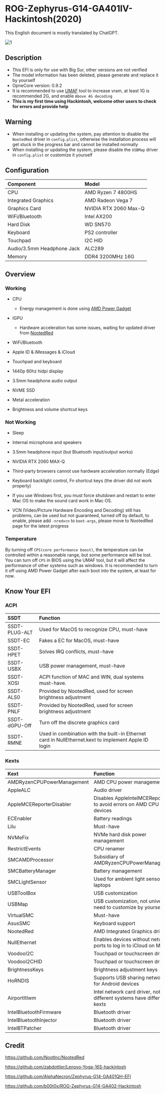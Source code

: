 # ROG-Zephyrus-G14-GA401IV-Hackintosh(2020)

This English document is mostly translated by ChatGPT.

![1](https://github.com/PIut02/ROG-Zephyrus-G14-GA401IV-Hackintosh/assets/39442130/86b55723-bf91-4830-8dc3-be19ba0f1666)

## Description

- This EFI is only for use with Big Sur, other versions are not verified
- The model information has been deleted, please generate and replace it by yourself
- OpneCore version: 0.9.2
- It is recommended to use [UMAF](https://github.com/DavidS95/Smokeless_UMAF/) tool to increase vram, at least 1G is recommended 2G, and enable `Above 4G decoding`
- **This is my first time using Hackintosh, welcome other users to check for errors and provide help**

## Warning

- When installing or updating the system, pay attention to disable the `NootedRed` driver in `config.plist`, otherwise the installation process will get stuck in the progress bar and cannot be installed normally
- When installing or updating the system, please disable the `USBMap` driver in `config.plist` or customize it yourself

## Configuration

| Component                  | Model                 |
| :------------------------- | :-------------------- |
| CPU                        | AMD Ryzen 7 4800HS    |
| Integrated Graphics        | AMD Radeon Vega 7     |
| Graphics Card              | NVIDIA RTX 2060 Max-Q |
| WiFi/Bluetooth             | Intel AX200           |
| Hard Disk                  | WD SN570              |
| Keyboard                   | PS2 controller        |
| Touchpad                   | I2C HID               |
| Audio/3.5mm Headphone Jack | ALC289                |
| Memory                     | DDR4 3200MHz 16G      |

## Overview

### Working

- CPU

  - Energy management is done using [AMD Power Gadget](https://github.com/trulyspinach/SMCAMDProcessor)

- IGPU

  - Hardware acceleration has some issues, waiting for updated driver from [NootedRed](https://github.com/NootInc/NootedRed)

- WiFi/Bluetooth

- Apple ID & iMessages & iCloud

- Touchpad and keyboard

- 1440p 60hz hidpi display

- 3.5mm headphone audio output

- NVME SSD

- Metal acceleration

- Brightness and volume shortcut keys

### Not Working

- Sleep

- Internal microphone and speakers

- 3.5mm headphone input (but Bluetooth input/output works)

- NVIDIA RTX 2060 MAX-Q

- Third-party browsers cannot use hardware acceleration normally (Edge)

- Keyboard backlight control, Fn shortcut keys (the driver did not work properly)

- If you use Windows first, you must force shutdown and restart to enter Mac OS to make the sound card work in Mac OS.

- VCN (Video/Picture Hardware Encoding and Decoding) still has problems, can be used but not guaranteed, turned off by default, to enable, please add `-nredvcn` to `boot-args`, please move to NootedRed page for the latest progress

### Temperature

By turning off `CPS(core performance boost)`, the temperature can be controlled within a reasonable range, but some performance will be lost. You can turn off `CPS` in BIOS using the UMAF tool, but it will affect the performance of other systems such as windows. It is recommended to turn it off using AMD Power Gadget after each boot into the system, at least for now.

## Know Your EFI

### ACPI

| SSDT          | Function                                                     |
| :------------ | :----------------------------------------------------------- |
| SSDT-PLUG-ALT | Used for MacOS to recognize CPU, must-have                   |
| SSDT-EC       | Fakes a EC for MacOS, must-have                              |
| SSDT-HPET     | Solves IRQ conflicts, must-have                              |
| SSDT-USBX     | USB power management, must-have                              |
| SSDT-XOSI     | ACPI function of MAC and WIN, dual systems must-have.        |
| SSDT-ALS0     | Provided by NootedRed, used for screen brightness adjustment |
| SSDT-PNLF     | Provided by NootedRed, used for screen brightness adjustment |
| SSDT-dGPU-Off | Turn off the discrete graphics card                          |
| SSDT-RMNE     | Used in combination with the built-in Ethernet card in NullEthernet.kext to implement Apple ID login |

### Kexts

| Kext                       | Function                                                     |
| :------------------------- | :----------------------------------------------------------- |
| AMDRyzenCPUPowerManagement | AMD CPU power management                                     |
| AppleALC                   | Audio driver                                                 |
| AppleMCEReporterDisabler   | Disables AppleIntelMCEReporter to avoid errors on AMD CPU devices |
| ECEnabler                  | Battery readings                                             |
| Lilu                       | Must-have                                                    |
| NVMeFix                    | NVMe hard disk power management                              |
| RestrictEvents             | CPU renamer                                                  |
| SMCAMDProcessor            | Subsidiary of AMDRyzenCPUPowerManagement                     |
| SMCBatteryManager          | Battery management                                           |
| SMCLightSensor             | Used for ambient light sensors on laptops                    |
| USBToolBox                 | USB customization                                            |
| USBMap                     | USB customization, not universal, need to customize by yourself |
| VirtualSMC                 | Must-have                                                    |
| AsusSMC                    | Keyboard support                                             |
| NootedRed                  | AMD Integrated Graphics driver                               |
| NullEthernet               | Enables devices without network ports to log in to iCloud on MacOS |
| VoodooI2C                  | Touchpad or touchscreen driver                               |
| VoodooI2CHID               | Touchpad or touchscreen driver                               |
| BrightnessKeys             | Brightness adjustment keys                                   |
| HoRNDIS                    | Supports USB sharing networks for Android devices            |
| AirportItlwm               | Intel network card driver, note that different systems have different kexts |
| IntelBluetoothFirmware     | Bluetooth driver                                             |
| IntelBluetoothInjector     | Bluetooth driver                                             |
| IntelBTPatcher             | Bluetooth driver                                             |

## Credit

https://github.com/NootInc/NootedRed

https://github.com/zabdottler/Lenovo-Yoga-16S-hackintosh

https://github.com/AlphaNecron/Zephyrus-G14-GA401QH-EFI

https://github.com/b00t0x/ROG-Zephyrus-G14-GA402-Hackintosh
